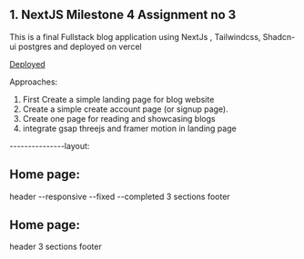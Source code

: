 ## 1. NextJS Milestone 4 Assignment no 3

This is a final Fullstack blog application using  NextJs , Tailwindcss, Shadcn-ui postgres and deployed on vercel

[Deployed]()


Approaches:

1. First Create a simple landing page for blog website
2. Create a simple create account page (or signup page).
3. Create one page for reading and showcasing blogs
4. integrate gsap threejs and framer motion in landing page

---------------layout:

## Home page:
header --responsive --fixed --completed
3 sections
footer 


## Home page:
header
3 sections
footer 